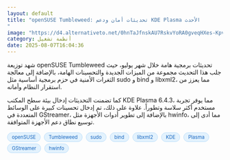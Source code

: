 ```yaml
---
layout: default
title: "openSUSE Tumbleweed: تحديثات أمان ودعم KDE Plasma الأحدث
"
image: "https://d4.alternativeto.net/0hnTaJfnskAU7RskvYoRA0gveqHXes-Kpv5Vzi8OigE/rs:fill:1520:760:0/g:ce:0:0/YWJzOi8vZGlzdC9jb250ZW50LzE3NTQ1ODI2NzY2OTAucG5n.png"
category: أنظمة تشغيل
date: 2025-08-07T16:04:36
---
```


شهد توزيعة openSUSE Tumbleweed تحديثات برمجية هامة خلال شهر يوليو، حيث جلب هذا التحديث مجموعة من الميزات الجديدة والتحسينات الهامة، بالإضافة إلى معالجة الثغرات الأمنية في حزم برمجية أساسية مثل sudo و bind و libxml2، مما يعزز من استقرار النظام وأمانه.

كما تضمنت التحديثات إدخال بيئة سطح المكتب KDE Plasma 6.4.3، مما يوفر تجربة مستخدم أكثر سلاسة وتطوراً. علاوة على ذلك، تم إدخال تحسينات كبيرة على الوسائط المتعددة في GStreamer، بالإضافة إلى تطوير أدوات الأجهزة مثل hwinfo، مما أدى إلى توسيع نطاق دعم الأجهزة المتوافقة.

<div style="margin-top:2px; margin-bottom:2px;"><a href="https://bidjadraft.github.io/?query=openSUSE" style="background:#e3f2fd; color:#1565c0; font-size:80%; border-radius:12px; padding:3px 10px; margin:2px 4px 2px 0; display:inline-block; border:1px solid #bbdefb; text-decoration:none;">openSUSE</a> <a href="https://bidjadraft.github.io/?query=Tumbleweed" style="background:#e3f2fd; color:#1565c0; font-size:80%; border-radius:12px; padding:3px 10px; margin:2px 4px 2px 0; display:inline-block; border:1px solid #bbdefb; text-decoration:none;">Tumbleweed</a> <a href="https://bidjadraft.github.io/?query=sudo" style="background:#e3f2fd; color:#1565c0; font-size:80%; border-radius:12px; padding:3px 10px; margin:2px 4px 2px 0; display:inline-block; border:1px solid #bbdefb; text-decoration:none;">sudo</a> <a href="https://bidjadraft.github.io/?query=bind" style="background:#e3f2fd; color:#1565c0; font-size:80%; border-radius:12px; padding:3px 10px; margin:2px 4px 2px 0; display:inline-block; border:1px solid #bbdefb; text-decoration:none;">bind</a> <a href="https://bidjadraft.github.io/?query=libxml2" style="background:#e3f2fd; color:#1565c0; font-size:80%; border-radius:12px; padding:3px 10px; margin:2px 4px 2px 0; display:inline-block; border:1px solid #bbdefb; text-decoration:none;">libxml2</a> <a href="https://bidjadraft.github.io/?query=KDE" style="background:#e3f2fd; color:#1565c0; font-size:80%; border-radius:12px; padding:3px 10px; margin:2px 4px 2px 0; display:inline-block; border:1px solid #bbdefb; text-decoration:none;">KDE</a> <a href="https://bidjadraft.github.io/?query=Plasma" style="background:#e3f2fd; color:#1565c0; font-size:80%; border-radius:12px; padding:3px 10px; margin:2px 4px 2px 0; display:inline-block; border:1px solid #bbdefb; text-decoration:none;">Plasma</a> <a href="https://bidjadraft.github.io/?query=GStreamer" style="background:#e3f2fd; color:#1565c0; font-size:80%; border-radius:12px; padding:3px 10px; margin:2px 4px 2px 0; display:inline-block; border:1px solid #bbdefb; text-decoration:none;">GStreamer</a> <a href="https://bidjadraft.github.io/?query=hwinfo" style="background:#e3f2fd; color:#1565c0; font-size:80%; border-radius:12px; padding:3px 10px; margin:2px 4px 2px 0; display:inline-block; border:1px solid #bbdefb; text-decoration:none;">hwinfo</a></div><br><br>
